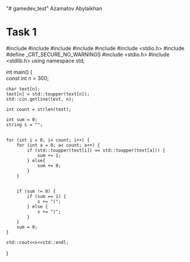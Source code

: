 "# gamedev_test" 
Azamatov Abylaikhan
<h1>Task 1</h1>

#include <iostream>
#include <string>
#include <cctype>
#include <algorithm>
#include <vector>
#include <stdio.h>
#include <cstring>
#define _CRT_SECURE_NO_WARNINGS
#include <stdio.h>
#include <stdlib.h> 
using namespace std;
 
int main()
{   
	const int n = 300;
 
    char text[n];
    text[n] = std::toupper(text[n]);
    std::cin.getline(text, n);
 
    int count = strlen(text);
 
    int sum = 0;
    string s = "";
 
 
    for (int i = 0; i< count; i++) {
    	for (int a = 0; a< count; a++) {
    		if (std::toupper(text[i]) == std::toupper(text[a])) {
    			sum += 1;
    		} else{
    			sum += 0;
    		}
    	}
 
 
    	if (sum != 0) {
	    	if (sum == 1) {
	    		s += "(";
	    	} else {
	    		s += ")";
	    	}
    	}
    	sum = 0;
    }
 
    std::cout<<s<<std::endl;
}
